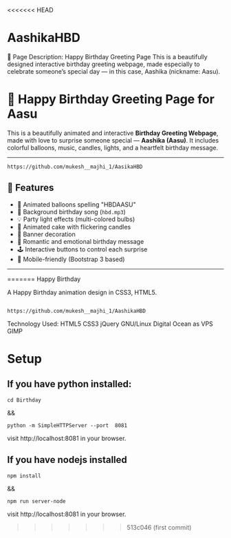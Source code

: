 <<<<<<< HEAD
# AashikaHBD
🎉 Page Description: Happy Birthday Greeting Page This is a beautifully designed interactive birthday greeting webpage, made especially to celebrate someone’s special day — in this case, Aashika (nickname: Aasu).
# 🎂 Happy Birthday Greeting Page for Aasu

This is a beautifully animated and interactive **Birthday Greeting Webpage**, made with love to surprise someone special — **Aashika (Aasu)**. It includes colorful balloons, music, candles, lights, and a heartfelt birthday message.

---
```
https://github.com/mukesh__majhi_1/AasikaHBD

```
## 🌟 Features

- 🎈 Animated balloons spelling "HBDAASU"
- 🎵 Background birthday song (`hbd.mp3`)
- 💡 Party light effects (multi-colored bulbs)
- 🎂 Animated cake with flickering candles
- 🎀 Banner decoration
- 💌 Romantic and emotional birthday message
- 🕹️ Interactive buttons to control each surprise
- 📱 Mobile-friendly (Bootstrap 3 based)

---


=======
Happy Birthday

A Happy Birthday animation design in CSS3, HTML5.

```

https://github.com/mukesh__majhi_1/AashikaHBD

```

Technology Used: HTML5 CSS3 jQuery  GNU/Linux Digital Ocean as VPS GIMP

# Setup

## If you have python installed:
```
cd Birthday
```

&& 

```
python -m SimpleHTTPServer --port  8081
```

visit http://localhost:8081 in your browser.

## If you have nodejs installed
```
npm install
```
&&

```
npm run server-node
```
visit http://localhost:8081 in your browser.
>>>>>>> 513c046 (first commit)


